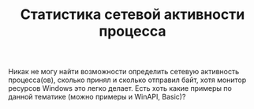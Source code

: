 ﻿---
title: "Статистика сетевой активности процесса"
se.owner.user_id: 22253
se.owner.display_name: "SergD29"
se.owner.link: "https://ru.stackoverflow.com/users/22253/sergd29"
se.link: "https://ru.stackoverflow.com/questions/473187/%d0%a1%d1%82%d0%b0%d1%82%d0%b8%d1%81%d1%82%d0%b8%d0%ba%d0%b0-%d1%81%d0%b5%d1%82%d0%b5%d0%b2%d0%be%d0%b9-%d0%b0%d0%ba%d1%82%d0%b8%d0%b2%d0%bd%d0%be%d1%81%d1%82%d0%b8-%d0%bf%d1%80%d0%be%d1%86%d0%b5%d1%81%d1%81%d0%b0"
se.question_id: 473187
se.post_type: question
se.score: 5
---
<p>Никак не могу найти возможности определить сетевую активность процесса(ов), сколько принял и сколько отправил байт, хотя монитор ресурсов Windows это легко делает. Есть хоть какие примеры по данной тематике (можно примеры и WinAPI, Basic)?  </p>
